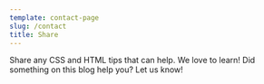 ```yaml
---
template: contact-page
slug: /contact
title: Share
---
```


Share any CSS and HTML tips that can help. We love to learn!
Did something on this blog help you? Let us know!


